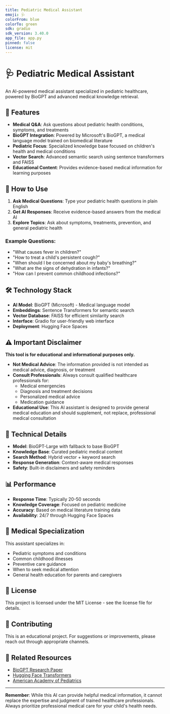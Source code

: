 ```yaml
---
title: Pediatric Medical Assistant
emoji: 🩺
colorFrom: blue
colorTo: green
sdk: gradio
sdk_version: 3.40.0
app_file: app.py
pinned: false
license: mit
---
```


# 🩺 Pediatric Medical Assistant

An AI-powered medical assistant specialized in pediatric healthcare, powered by BioGPT and advanced medical knowledge retrieval.

## 🌟 Features

- **Medical Q&A**: Ask questions about pediatric health conditions, symptoms, and treatments
- **BioGPT Integration**: Powered by Microsoft's BioGPT, a medical language model trained on biomedical literature
- **Pediatric Focus**: Specialized knowledge base focused on children's health and medical conditions
- **Vector Search**: Advanced semantic search using sentence transformers and FAISS
- **Educational Content**: Provides evidence-based medical information for learning purposes

## 🚀 How to Use

1. **Ask Medical Questions**: Type your pediatric health questions in plain English
2. **Get AI Responses**: Receive evidence-based answers from the medical AI
3. **Explore Topics**: Ask about symptoms, treatments, prevention, and general pediatric health

### Example Questions:
- "What causes fever in children?"
- "How to treat a child's persistent cough?"
- "When should I be concerned about my baby's breathing?"
- "What are the signs of dehydration in infants?"
- "How can I prevent common childhood infections?"

## 🛠️ Technology Stack

- **AI Model**: BioGPT (Microsoft) - Medical language model
- **Embeddings**: Sentence Transformers for semantic search
- **Vector Database**: FAISS for efficient similarity search
- **Interface**: Gradio for user-friendly web interface
- **Deployment**: Hugging Face Spaces

## ⚠️ Important Disclaimer

**This tool is for educational and informational purposes only.**

- **Not Medical Advice**: The information provided is not intended as medical advice, diagnosis, or treatment
- **Consult Professionals**: Always consult qualified healthcare professionals for:
  - Medical emergencies
  - Diagnosis and treatment decisions
  - Personalized medical advice
  - Medication guidance
- **Educational Use**: This AI assistant is designed to provide general medical education and should supplement, not replace, professional medical consultation

## 🔧 Technical Details

- **Model**: BioGPT-Large with fallback to base BioGPT
- **Knowledge Base**: Curated pediatric medical content
- **Search Method**: Hybrid vector + keyword search
- **Response Generation**: Context-aware medical responses
- **Safety**: Built-in disclaimers and safety reminders

## 📊 Performance

- **Response Time**: Typically 20-50 seconds
- **Knowledge Coverage**: Focused on pediatric medicine
- **Accuracy**: Based on medical literature training data
- **Availability**: 24/7 through Hugging Face Spaces

## 🏥 Medical Specialization

This assistant specializes in:
- Pediatric symptoms and conditions
- Common childhood illnesses
- Preventive care guidance
- When to seek medical attention
- General health education for parents and caregivers

## 📝 License

This project is licensed under the MIT License - see the license file for details.

## 🤝 Contributing

This is an educational project. For suggestions or improvements, please reach out through appropriate channels.

## 🔗 Related Resources

- [BioGPT Research Paper](https://arxiv.org/abs/2210.10341)
- [Hugging Face Transformers](https://huggingface.co/transformers/)
- [American Academy of Pediatrics](https://www.aap.org/)

---

**Remember**: While this AI can provide helpful medical information, it cannot replace the expertise and judgment of trained healthcare professionals. Always prioritize professional medical care for your child's health needs.
